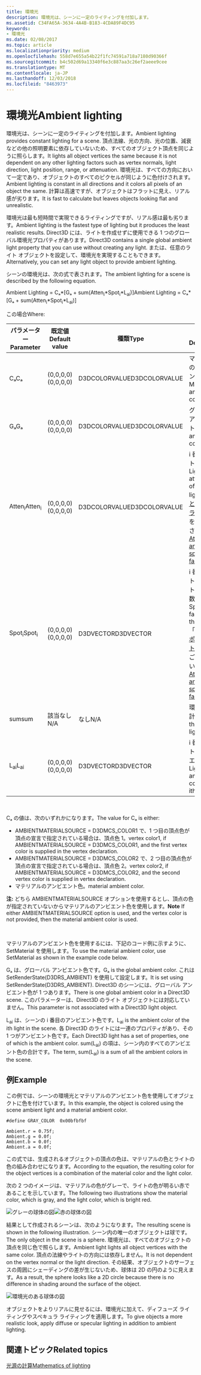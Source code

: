 ```yaml
---
title: 環境光
description: 環境光は、シーンに一定のライティングを付加します。
ms.assetid: C34FA65A-3634-4A4B-B183-4CDA89F4DC95
keywords:
- 環境光
ms.date: 02/08/2017
ms.topic: article
ms.localizationpriority: medium
ms.openlocfilehash: 558d7e655a54b22f1fc74591a718a7180d90366f
ms.sourcegitcommit: b4c502d69a13340f6e3c887aa3c26ef2aeee9cee
ms.translationtype: MT
ms.contentlocale: ja-JP
ms.lasthandoff: 12/03/2018
ms.locfileid: "8463973"
---
```

# <a name="ambient-lighting"></a><span data-ttu-id="6d7a5-104">環境光</span><span class="sxs-lookup"><span data-stu-id="6d7a5-104">Ambient lighting</span></span>


<span data-ttu-id="6d7a5-105">環境光は、シーンに一定のライティングを付加します。</span><span class="sxs-lookup"><span data-stu-id="6d7a5-105">Ambient lighting provides constant lighting for a scene.</span></span> <span data-ttu-id="6d7a5-106">頂点法線、光の方向、光の位置、減衰などの他の照明要素に依存していないため、すべてのオブジェクト頂点を同じように照らします。</span><span class="sxs-lookup"><span data-stu-id="6d7a5-106">It lights all object vertices the same because it is not dependent on any other lighting factors such as vertex normals, light direction, light position, range, or attenuation.</span></span> <span data-ttu-id="6d7a5-107">環境光は、すべての方向において一定であり、オブジェクトのすべてのピクセルが同じように色付けされます。</span><span class="sxs-lookup"><span data-stu-id="6d7a5-107">Ambient lighting is constant in all directions and it colors all pixels of an object the same.</span></span> <span data-ttu-id="6d7a5-108">計算は高速ですが、オブジェクトはフラットに見え、リアル感が劣ります。</span><span class="sxs-lookup"><span data-stu-id="6d7a5-108">It is fast to calculate but leaves objects looking flat and unrealistic.</span></span>

<span data-ttu-id="6d7a5-109">環境光は最も短時間で実現できるライティングですが、リアル感は最も劣ります。</span><span class="sxs-lookup"><span data-stu-id="6d7a5-109">Ambient lighting is the fastest type of lighting but it produces the least realistic results.</span></span> <span data-ttu-id="6d7a5-110">Direct3D には、ライトを作成せずに使用できる 1 つのグローバル環境光プロパティがあります。</span><span class="sxs-lookup"><span data-stu-id="6d7a5-110">Direct3D contains a single global ambient light property that you can use without creating any light.</span></span> <span data-ttu-id="6d7a5-111">または、任意のライト オブジェクトを設定して、環境光を実現することもできます。</span><span class="sxs-lookup"><span data-stu-id="6d7a5-111">Alternatively, you can set any light object to provide ambient lighting.</span></span>

<span data-ttu-id="6d7a5-112">シーンの環境光は、次の式で表されます。</span><span class="sxs-lookup"><span data-stu-id="6d7a5-112">The ambient lighting for a scene is described by the following equation.</span></span>

<span data-ttu-id="6d7a5-113">Ambient Lighting = Cₐ\*\[Gₐ + sum(Atten<sub>i</sub>\*Spot<sub>i</sub>\*L<sub>ai</sub>)\]</span><span class="sxs-lookup"><span data-stu-id="6d7a5-113">Ambient Lighting = Cₐ\*\[Gₐ + sum(Atten<sub>i</sub>\*Spot<sub>i</sub>\*L<sub>ai</sub>)\]</span></span>

<span data-ttu-id="6d7a5-114">この場合</span><span class="sxs-lookup"><span data-stu-id="6d7a5-114">Where:</span></span>

| <span data-ttu-id="6d7a5-115">パラメーター</span><span class="sxs-lookup"><span data-stu-id="6d7a5-115">Parameter</span></span>         | <span data-ttu-id="6d7a5-116">既定値</span><span class="sxs-lookup"><span data-stu-id="6d7a5-116">Default value</span></span> | <span data-ttu-id="6d7a5-117">種類</span><span class="sxs-lookup"><span data-stu-id="6d7a5-117">Type</span></span>          | <span data-ttu-id="6d7a5-118">説明</span><span class="sxs-lookup"><span data-stu-id="6d7a5-118">Description</span></span>                                                                                                       |
|-------------------|---------------|---------------|-------------------------------------------------------------------------------------------------------------------|
| <span data-ttu-id="6d7a5-119">Cₐ</span><span class="sxs-lookup"><span data-stu-id="6d7a5-119">Cₐ</span></span>                | <span data-ttu-id="6d7a5-120">(0,0,0,0)</span><span class="sxs-lookup"><span data-stu-id="6d7a5-120">(0,0,0,0)</span></span>     | <span data-ttu-id="6d7a5-121">D3DCOLORVALUE</span><span class="sxs-lookup"><span data-stu-id="6d7a5-121">D3DCOLORVALUE</span></span> | <span data-ttu-id="6d7a5-122">マテリアルのアンビエント色</span><span class="sxs-lookup"><span data-stu-id="6d7a5-122">Material ambient color</span></span>                                                                                            |
| <span data-ttu-id="6d7a5-123">Gₐ</span><span class="sxs-lookup"><span data-stu-id="6d7a5-123">Gₐ</span></span>                | <span data-ttu-id="6d7a5-124">(0,0,0,0)</span><span class="sxs-lookup"><span data-stu-id="6d7a5-124">(0,0,0,0)</span></span>     | <span data-ttu-id="6d7a5-125">D3DCOLORVALUE</span><span class="sxs-lookup"><span data-stu-id="6d7a5-125">D3DCOLORVALUE</span></span> | <span data-ttu-id="6d7a5-126">グローバル アンビエント色</span><span class="sxs-lookup"><span data-stu-id="6d7a5-126">Global ambient color</span></span>                                                                                              |
| <span data-ttu-id="6d7a5-127">Atten<sub>i</sub></span><span class="sxs-lookup"><span data-stu-id="6d7a5-127">Atten<sub>i</sub></span></span> | <span data-ttu-id="6d7a5-128">(0,0,0,0)</span><span class="sxs-lookup"><span data-stu-id="6d7a5-128">(0,0,0,0)</span></span>     | <span data-ttu-id="6d7a5-129">D3DCOLORVALUE</span><span class="sxs-lookup"><span data-stu-id="6d7a5-129">D3DCOLORVALUE</span></span> | <span data-ttu-id="6d7a5-130">i 番目のライトの減衰。</span><span class="sxs-lookup"><span data-stu-id="6d7a5-130">Light attenuation of the ith light.</span></span> <span data-ttu-id="6d7a5-131">「[減衰とスポットライト係数](attenuation-and-spotlight-factor.md)」をご覧ください。</span><span class="sxs-lookup"><span data-stu-id="6d7a5-131">See [Attenuation and spotlight factor](attenuation-and-spotlight-factor.md).</span></span> |
| <span data-ttu-id="6d7a5-132">Spot<sub>i</sub></span><span class="sxs-lookup"><span data-stu-id="6d7a5-132">Spot<sub>i</sub></span></span>  | <span data-ttu-id="6d7a5-133">(0,0,0,0)</span><span class="sxs-lookup"><span data-stu-id="6d7a5-133">(0,0,0,0)</span></span>     | <span data-ttu-id="6d7a5-134">D3DVECTOR</span><span class="sxs-lookup"><span data-stu-id="6d7a5-134">D3DVECTOR</span></span>     | <span data-ttu-id="6d7a5-135">i 番目のライトのスポットライト係数。</span><span class="sxs-lookup"><span data-stu-id="6d7a5-135">Spotlight factor of the ith light.</span></span> <span data-ttu-id="6d7a5-136">「[減衰とスポットライト係数](attenuation-and-spotlight-factor.md)」をご覧ください。</span><span class="sxs-lookup"><span data-stu-id="6d7a5-136">See [Attenuation and spotlight factor](attenuation-and-spotlight-factor.md).</span></span>  |
| <span data-ttu-id="6d7a5-137">sum</span><span class="sxs-lookup"><span data-stu-id="6d7a5-137">sum</span></span>               | <span data-ttu-id="6d7a5-138">該当なし</span><span class="sxs-lookup"><span data-stu-id="6d7a5-138">N/A</span></span>           | <span data-ttu-id="6d7a5-139">なし</span><span class="sxs-lookup"><span data-stu-id="6d7a5-139">N/A</span></span>           | <span data-ttu-id="6d7a5-140">環境光の合計</span><span class="sxs-lookup"><span data-stu-id="6d7a5-140">Sum of the ambient light</span></span>                                                                                          |
| <span data-ttu-id="6d7a5-141">L<sub>ai</sub></span><span class="sxs-lookup"><span data-stu-id="6d7a5-141">L<sub>ai</sub></span></span>    | <span data-ttu-id="6d7a5-142">(0,0,0,0)</span><span class="sxs-lookup"><span data-stu-id="6d7a5-142">(0,0,0,0)</span></span>     | <span data-ttu-id="6d7a5-143">D3DVECTOR</span><span class="sxs-lookup"><span data-stu-id="6d7a5-143">D3DVECTOR</span></span>     | <span data-ttu-id="6d7a5-144">i 番目のライトのアンビエント色</span><span class="sxs-lookup"><span data-stu-id="6d7a5-144">Light ambient color of the ith light</span></span>                                                                              |

 

<span data-ttu-id="6d7a5-145">Cₐ の値は、次のいずれかになります。</span><span class="sxs-lookup"><span data-stu-id="6d7a5-145">The value for Cₐ is either:</span></span>

-   <span data-ttu-id="6d7a5-146">AMBIENTMATERIALSOURCE = D3DMCS\_COLOR1 で、1 つ目の頂点色が頂点の宣言で指定されている場合は、頂点色 1。</span><span class="sxs-lookup"><span data-stu-id="6d7a5-146">vertex color1, if AMBIENTMATERIALSOURCE = D3DMCS\_COLOR1, and the first vertex color is supplied in the vertex declaration.</span></span>
-   <span data-ttu-id="6d7a5-147">AMBIENTMATERIALSOURCE = D3DMCS\_COLOR2 で、2 つ目の頂点色が頂点の宣言で指定されている場合は、頂点色 2。</span><span class="sxs-lookup"><span data-stu-id="6d7a5-147">vertex color2, if AMBIENTMATERIALSOURCE = D3DMCS\_COLOR2, and the second vertex color is supplied in vertex declaration.</span></span>
-   <span data-ttu-id="6d7a5-148">マテリアルのアンビエント色。</span><span class="sxs-lookup"><span data-stu-id="6d7a5-148">material ambient color.</span></span>

<span data-ttu-id="6d7a5-149">**注:** どちら AMBIENTMATERIALSOURCE オプションを使用するとし、頂点の色が指定されていないからマテリアルのアンビエント色を使用します。</span><span class="sxs-lookup"><span data-stu-id="6d7a5-149">**Note** If either AMBIENTMATERIALSOURCE option is used, and the vertex color is not provided, then the material ambient color is used.</span></span>

 

<span data-ttu-id="6d7a5-150">マテリアルのアンビエント色を使用するには、下記のコード例に示すように、SetMaterial を使用します。</span><span class="sxs-lookup"><span data-stu-id="6d7a5-150">To use the material ambient color, use SetMaterial as shown in the example code below.</span></span>

<span data-ttu-id="6d7a5-151">Gₐ は、グローバル アンビエント色です。</span><span class="sxs-lookup"><span data-stu-id="6d7a5-151">Gₐ is the global ambient color.</span></span> <span data-ttu-id="6d7a5-152">これは SetRenderState(D3DRS\_AMBIENT) を使用して設定します。</span><span class="sxs-lookup"><span data-stu-id="6d7a5-152">It is set using SetRenderState(D3DRS\_AMBIENT).</span></span> <span data-ttu-id="6d7a5-153">Direct3D のシーンには、グローバル アンビエント色が 1 つあります。</span><span class="sxs-lookup"><span data-stu-id="6d7a5-153">There is one global ambient color in a Direct3D scene.</span></span> <span data-ttu-id="6d7a5-154">このパラメーターは、Direct3D のライト オブジェクトには対応していません。</span><span class="sxs-lookup"><span data-stu-id="6d7a5-154">This parameter is not associated with a Direct3D light object.</span></span>

<span data-ttu-id="6d7a5-155">L<sub>ai</sub> は、シーンの i 番目のアンビエント色です。</span><span class="sxs-lookup"><span data-stu-id="6d7a5-155">L<sub>ai</sub> is the ambient color of the ith light in the scene.</span></span> <span data-ttu-id="6d7a5-156">各 Direct3D のライトには一連のプロパティがあり、その 1 つがアンビエント色です。</span><span class="sxs-lookup"><span data-stu-id="6d7a5-156">Each Direct3D light has a set of properties, one of which is the ambient color.</span></span> <span data-ttu-id="6d7a5-157">sum(L<sub>ai</sub>) の項は、シーン内のすべてのアンビエント色の合計です。</span><span class="sxs-lookup"><span data-stu-id="6d7a5-157">The term, sum(L<sub>ai</sub>) is a sum of all the ambient colors in the scene.</span></span>

## <a name="span-idexamplespanspan-idexamplespanspan-idexamplespanexample"></a><span data-ttu-id="6d7a5-158"><span id="Example"></span><span id="example"></span><span id="EXAMPLE"></span>例</span><span class="sxs-lookup"><span data-stu-id="6d7a5-158"><span id="Example"></span><span id="example"></span><span id="EXAMPLE"></span>Example</span></span>


<span data-ttu-id="6d7a5-159">この例では、シーンの環境光とマテリアルのアンビエント色を使用してオブジェクトに色を付けています。</span><span class="sxs-lookup"><span data-stu-id="6d7a5-159">In this example, the object is colored using the scene ambient light and a material ambient color.</span></span>

```
#define GRAY_COLOR  0x00bfbfbf

Ambient.r = 0.75f;
Ambient.g = 0.0f;
Ambient.b = 0.0f;
Ambient.a = 0.0f;
```

<span data-ttu-id="6d7a5-160">この式では、生成されるオブジェクトの頂点の色は、マテリアルの色とライトの色の組み合わせになります。</span><span class="sxs-lookup"><span data-stu-id="6d7a5-160">According to the equation, the resulting color for the object vertices is a combination of the material color and the light color.</span></span>

<span data-ttu-id="6d7a5-161">次の 2 つのイメージは、マテリアルの色がグレーで、ライトの色が明るい赤であることを示しています。</span><span class="sxs-lookup"><span data-stu-id="6d7a5-161">The following two illustrations show the material color, which is gray, and the light color, which is bright red.</span></span>

![グレーの球体の図](images/amb1.jpg)![赤の球体の図](images/lightred.jpg)

<span data-ttu-id="6d7a5-164">結果として作成されるシーンは、次のようになります。</span><span class="sxs-lookup"><span data-stu-id="6d7a5-164">The resulting scene is shown in the following illustration.</span></span> <span data-ttu-id="6d7a5-165">シーン内の唯一のオブジェクトは球です。</span><span class="sxs-lookup"><span data-stu-id="6d7a5-165">The only object in the scene is a sphere.</span></span> <span data-ttu-id="6d7a5-166">環境光は、すべてのオブジェクトの頂点を同じ色で照らします。</span><span class="sxs-lookup"><span data-stu-id="6d7a5-166">Ambient light lights all object vertices with the same color.</span></span> <span data-ttu-id="6d7a5-167">頂点の法線やライトの方向には依存しません。</span><span class="sxs-lookup"><span data-stu-id="6d7a5-167">It is not dependent on the vertex normal or the light direction.</span></span> <span data-ttu-id="6d7a5-168">その結果、オブジェクトのサーフェスの周囲にシェーディングの差が生じないため、球体は 2D の円のように見えます。</span><span class="sxs-lookup"><span data-stu-id="6d7a5-168">As a result, the sphere looks like a 2D circle because there is no difference in shading around the surface of the object.</span></span>

![環境光のある球体の図](images/lighta.jpg)

<span data-ttu-id="6d7a5-170">オブジェクトをよりリアルに見せるには、環境光に加えて、ディフューズ ライティングやスペキュラ ライティングを適用します。</span><span class="sxs-lookup"><span data-stu-id="6d7a5-170">To give objects a more realistic look, apply diffuse or specular lighting in addition to ambient lighting.</span></span>

## <a name="span-idrelated-topicsspanrelated-topics"></a><span data-ttu-id="6d7a5-171"><span id="related-topics"></span>関連トピック</span><span class="sxs-lookup"><span data-stu-id="6d7a5-171"><span id="related-topics"></span>Related topics</span></span>


[<span data-ttu-id="6d7a5-172">光源の計算</span><span class="sxs-lookup"><span data-stu-id="6d7a5-172">Mathematics of lighting</span></span>](mathematics-of-lighting.md)

 

 




